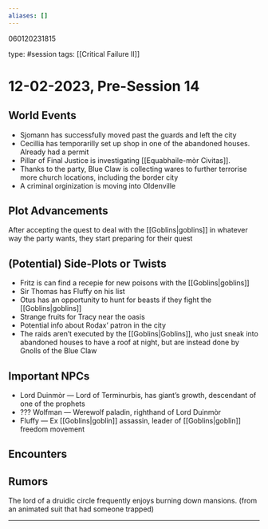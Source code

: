```yaml
---
aliases: []
---
```


060120231815

type: #session
tags: [[Critical Failure II]]
# 12-02-2023, Pre-Session 14
## World Events
- Sjomann has successfully moved past the guards and left the city
- Cecillia has temporarilly set up shop in one of the abandoned houses. Already had a permit
- Pillar of Final Justice is investigating [[Equabhaile-mòr Civitas]].
- Thanks to the party, Blue Claw is collecting wares to further terrorise more church locations, including the border city
- A criminal orginization is moving into Oldenville
## Plot Advancements
After accepting the quest to deal with the [[Goblins|goblins]] in whatever way the party wants, they start preparing for their quest
## (Potential) Side-Plots or Twists
- Fritz is can find a recepie for new poisons with the [[Goblins|goblins]]
- Sir Thomas has Fluffy on his list
- Otus has an opportunity to hunt for beasts if they fight the [[Goblins|goblins]]
- Strange fruits for Tracy near the oasis
- Potential info about Rodax’ patron in the city
- The raids aren’t executed by the [[Goblins|Goblins]], who just sneak into abandoned houses to have a roof at night, but are instead done by Gnolls of the Blue Claw
## Important NPCs
- Lord Duinmòr — Lord of Terminurbis, has giant’s growth, descendant of one of the prophets
- ??? Wolfman — Werewolf paladin, righthand of Lord Duinmòr
- Fluffy — Ex [[Goblins|goblin]] assassin, leader of [[Goblins|goblin]] freedom movement
## Encounters

## Rumors
The lord of a druidic circle frequently enjoys burning down mansions. (from an animated suit that had someone trapped)

---